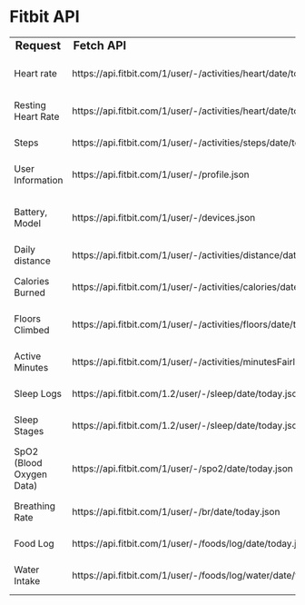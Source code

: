 # Fitbit API
<table>
    <tr style="font-size: 20px">
        <td><strong>Request</strong></td>
        <td><strong>Fetch API</strong></td>
        <td><strong>Outcome</strong></td>
    </tr>
    <tr>
        <td>Heart rate</td>
        <td>https://api.fitbit.com/1/user/-/activities/heart/date/today/1d/1min.json</td>
        <td>Return heart rate data</td>
    </tr>
    <tr>
        <td>Resting Heart Rate</td>
        <td>https://api.fitbit.com/1/user/-/activities/heart/date/today/30d.json</td>
        <td>Return resting heart rate</td>
    </tr>
    <tr>
        <td>Steps</td>
        <td>https://api.fitbit.com/1/user/-/activities/steps/date/today/1d.json</td>
        <td>Return steps data</td>
    </tr>
    <tr>
        <td>User Information</td>
        <td>https://api.fitbit.com/1/user/-/profile.json</td>
        <td>Return name, date of birth</td>
    </tr>
    <tr>
        <td>Battery, Model</td>
        <td>https://api.fitbit.com/1/user/-/devices.json</td>
        <td>Return battery, watch model</td>
    </tr>
    <tr>
        <td>Daily distance</td>
        <td>https://api.fitbit.com/1/user/-/activities/distance/date/today/7d.json</td>
        <td>Return daily distance</td>
    </tr>
    <tr>
        <td>Calories Burned</td>
        <td>https://api.fitbit.com/1/user/-/activities/calories/date/today/7d.json</td>
        <td>Return calories burned</td>
    </tr>
    <tr>
        <td>Floors Climbed</td>
        <td>https://api.fitbit.com/1/user/-/activities/floors/date/today/7d.json</td>
        <td>Return floors climbed</td>
    </tr>
    <tr>
        <td>Active Minutes</td>
        <td>https://api.fitbit.com/1/user/-/activities/minutesFairlyActive/date/today/7d.json</td>
        <td>Return active minutes</td>
    </tr>
    <tr>
        <td>Sleep Logs</td>
        <td>https://api.fitbit.com/1.2/user/-/sleep/date/today.json</td>
        <td>Return Sleep Logs</td>
    </tr>
    <tr>
        <td>Sleep Stages</td>
        <td>https://api.fitbit.com/1.2/user/-/sleep/date/today.json</td>
        <td>Return Sleep Stages</td>
    </tr>
    <tr>
        <td>SpO2 (Blood Oxygen Data)</td>
        <td>https://api.fitbit.com/1/user/-/spo2/date/today.json</td>
        <td>Return Blood Oxygen</td>
    </tr>
    <tr>
        <td>Breathing Rate</td>
        <td>https://api.fitbit.com/1/user/-/br/date/today.json</td>
        <td>Return Breathing Rate</td>
    </tr>
    <tr>
        <td>Food Log</td>
        <td>https://api.fitbit.com/1/user/-/foods/log/date/today.json</td>
        <td>Return Food Log</td>
    </tr>
    <tr>
        <td>Water Intake</td>
        <td>https://api.fitbit.com/1/user/-/foods/log/water/date/today.json</td>
        <td>Return Water Intake</td>
    </tr>
</table>